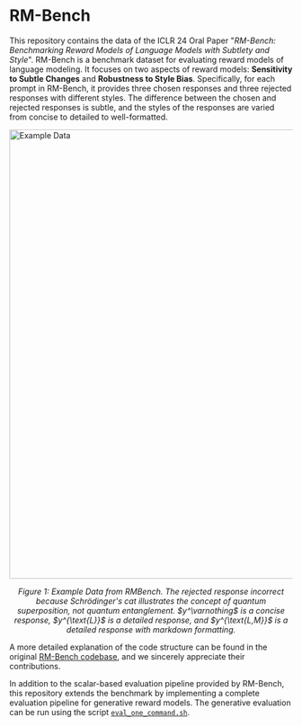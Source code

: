 # RM-Bench

This repository contains the data of the ICLR 24 Oral Paper "*RM-Bench: Benchmarking Reward Models of Language Models with Subtlety and Style*". RM-Bench is a benchmark dataset for evaluating reward models of language modeling. It focuses on two aspects of reward models: **Sensitivity to Subtle Changes** and **Robustness to Style Bias**.
Specifically, for each prompt in RM-Bench, it provides three chosen responses and three rejected responses with different styles.
The difference between the chosen and rejected responses is subtle, and the styles of the responses are varied from concise to detailed to well-formatted.


<img src="https://github.com/THU-KEG/RMBench/blob/main/assets/example_data.png?raw=true" alt="Example Data" width="800"/>
<p style="text-align: center;"><em>Figure 1: Example Data from RMBench. The rejected response incorrect because Schrödinger's cat illustrates the concept of quantum superposition, not quantum entanglement.
$y^\varnothing$ is a concise response, $y^{\text{L}}$ is a detailed response, and $y^{\text{L,M}}$ is a detailed response with markdown formatting.
</em></p>

A more detailed explanation of the code structure can be found in the original [RM-Bench codebase](https://github.com/THU-KEG/RM-Bench), and we sincerely appreciate their contributions. 

In addition to the scalar-based evaluation pipeline provided by RM-Bench, this repository extends the benchmark by implementing a complete evaluation pipeline for generative reward models. The generative evaluation can be run using the script [`eval_one_command.sh`](../eval_one_command.sh).